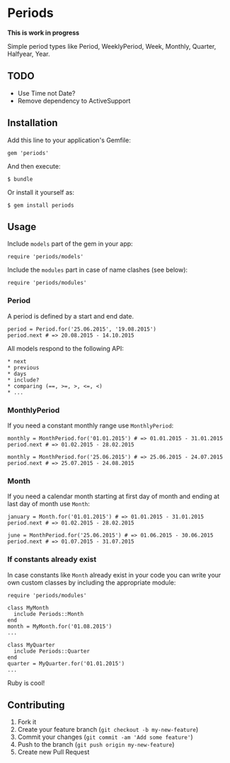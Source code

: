 # Periods

**This is work in progress**

Simple period types like Period, WeeklyPeriod, Week, Monthly, Quarter, Halfyear, Year.

## TODO

  * Use Time not Date?
  * Remove dependency to ActiveSupport

## Installation

Add this line to your application's Gemfile:

    gem 'periods'

And then execute:

    $ bundle

Or install it yourself as:

    $ gem install periods

## Usage

Include `models` part of the gem in your app:

    require 'periods/models'

Include the `modules` part in case of name clashes (see below):

    require 'periods/modules'

### Period

A period is defined by a start and end date.

    period = Period.for('25.06.2015', '19.08.2015')
    period.next # => 20.08.2015 - 14.10.2015

All models respond to the following API:

    * next
    * previous
    * days
    * include?
    * comparing (==, >=, >, <=, <)
    * ...

### MonthlyPeriod

If you need a constant monthly range use `MonthlyPeriod`:

    monthly = MonthPeriod.for('01.01.2015') # => 01.01.2015 - 31.01.2015
    period.next # => 01.02.2015 - 28.02.2015

    monthly = MonthPeriod.for('25.06.2015') # => 25.06.2015 - 24.07.2015
    period.next # => 25.07.2015 - 24.08.2015

### Month

If you need a calendar month starting at first day of month and ending at last day of month use `Month`:

    january = Month.for('01.01.2015') # => 01.01.2015 - 31.01.2015
    period.next # => 01.02.2015 - 28.02.2015

    june = MonthPeriod.for('25.06.2015') # => 01.06.2015 - 30.06.2015
    period.next # => 01.07.2015 - 31.07.2015

### If constants already exist

In case constants like `Month` already exist in your code you can write your own custom classes
by including the appropriate module:

    require 'periods/modules'

    class MyMonth
      include Periods::Month
    end
    month = MyMonth.for('01.08.2015')
    ...

    class MyQuarter
      include Periods::Quarter
    end
    quarter = MyQuarter.for('01.01.2015')
    ...

Ruby is cool!

## Contributing

1. Fork it
2. Create your feature branch (`git checkout -b my-new-feature`)
3. Commit your changes (`git commit -am 'Add some feature'`)
4. Push to the branch (`git push origin my-new-feature`)
5. Create new Pull Request
